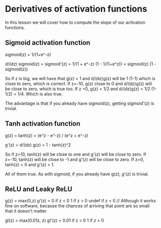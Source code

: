 # Derivatives of activation functions

In this lesson we will cover how to compute the slope of our activation functions.

## Sigmoid activation function

sigmoid(z) = 1/(1+e^-z)

d/(dz) sigmoid(z) = sigmoid'(z) = 1/(1 + e^-z) (1 - 1/(1+e^z)) = sigmoid(z) (1 - sigmoid(z))

So if z is big, we will have that g(z) = 1 and d/(dz)g(z) will be 1 (1-1) which is close to zero, which is correct. If z=-10, g(z) close to 0 and d/(dz)g(z) will be close to zero, which is true too. If z =0, g(z) = 1/2 and d/(dz)g(z) = 1/2 (1-1/2) = 1/4. Which is also true.

The advantage is that if you already have sigmoid(z), getting sigmoid'(z) is trivial.

## Tanh activation function

g(z) = tanh(z) = (e^z - e^-z) / (e^z + e^-z)

g'(z) = d/(dz) g(z) = 1 - tanh(z)^2

So if z=10, tanh(z) will be close to one and g'(z) will be close to zero.
If z=-10, tanh(z) will be close to -1 and g'(z) will be close to zero.
If z=0, tanh(z) = 0 and g'(z) = 1.

All of them true. As with sigmoid, if you already have g(z), g'(z) is trivial.

## ReLU and Leaky ReLU

g(z) = max(0,z)
g'(z) = 0 if z < 0
        1 if z > 0
        undef if z = 0 // Although it works fine on software, because the chances of arriving that point are so small that it doesn't matter

gl(z) = max(0.01z, z)
gl'(z) = 0.01 if z < 0
         1 if z > 0
